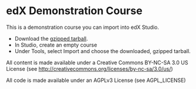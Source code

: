 edX Demonstration Course
========================

This is a demonstration course you can import into edX Studio.

 * Download the [gzipped tarball](https://github.com/edx/edx-demo-course/releases/download/1.0/edx_demo_course_1_0.tar.gz). 
 * In Studio, create an empty course
 * Under Tools, select Import and choose the downloaded, gzipped tarball.

All content is made available under a Creative Commons BY-NC-SA 3.0 US License
(see <http://creativecommons.org/licenses/by-nc-sa/3.0/us/>)

All code is made available under an AGPLv3 License (see AGPL_LICENSE)
